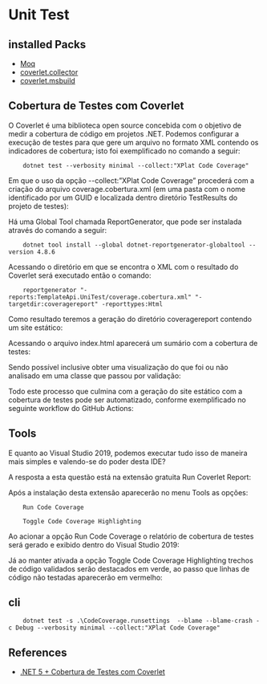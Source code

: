 ﻿# Unit Test

## installed Packs 

* [Moq](https://www.nuget.org/packages/Moq)
* [coverlet.collector](https://www.nuget.org/packages/coverlet.collector/)
* [coverlet.msbuild](https://www.nuget.org/packages/coverlet.msbuild/)

## Cobertura de Testes com Coverlet

O Coverlet é uma biblioteca open source concebida com o objetivo de medir a cobertura de código em projetos .NET. Podemos configurar a execução de testes para que gere um arquivo no formato XML contendo os indicadores de cobertura; isto foi exemplificado no comando a seguir:

		dotnet test --verbosity minimal --collect:"XPlat Code Coverage"

Em que o uso da opção --collect:”XPlat Code Coverage” procederá com a criação do arquivo coverage.cobertura.xml (em uma pasta com o nome identificado por um GUID e localizada dentro diretório TestResults do projeto de testes):

Há uma Global Tool chamada ReportGenerator, que pode ser instalada através do comando a seguir:

		dotnet tool install --global dotnet-reportgenerator-globaltool --version 4.8.6

Acessando o diretório em que se encontra o XML com o resultado do Coverlet será executado então o comando:

		reportgenerator "-reports:TemplateApi.UniTest/coverage.cobertura.xml" "-targetdir:coveragereport" -reporttypes:Html

Como resultado teremos a geração do diretório coveragereport contendo um site estático:

Acessando o arquivo index.html aparecerá um sumário com a cobertura de testes:

Sendo possível inclusive obter uma visualização do que foi ou não analisado em uma classe que passou por validação:

Todo este processo que culmina com a geração do site estático com a cobertura de testes pode ser automatizado, conforme exemplificado no seguinte workflow do GitHub Actions:

## Tools

E quanto ao Visual Studio 2019, podemos executar tudo isso de maneira mais simples e valendo-se do poder desta IDE?

A resposta a esta questão está na extensão gratuita Run Coverlet Report:

Após a instalação desta extensão aparecerão no menu Tools as opções:

		Run Code Coverage
		
		Toggle Code Coverage Highlighting

Ao acionar a opção Run Code Coverage o relatório de cobertura de testes será gerado e exibido dentro do Visual Studio 2019:

Já ao manter ativada a opção Toggle Code Coverage Highlighting trechos de código validados serão destacados em verde, ao passo que linhas de código não testadas aparecerão em vermelho:

## cli

		dotnet test -s .\CodeCoverage.runsettings  --blame --blame-crash -c Debug --verbosity minimal --collect:"XPlat Code Coverage"


## References

* [.NET 5 + Cobertura de Testes com Coverlet](https://renatogroffe.medium.com/net-5-cobertura-de-testes-com-coverlet-7cbec2f052d9)